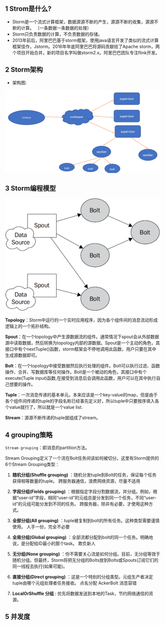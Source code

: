 ## 1 Strom是什么?

 * Storm是一个流式计算框架，数据源源不断的产生，源源不断的收集，源源不断的计算。
  （一条数据一条数据的处理）
 * Storm只负责数据的计算，不负责数据的存储。
 * 2013年前后，阿里巴巴基于storm框架，使用java语言开发了类似的流式计算框架佳作，Jstorm。2016年年底阿里巴巴将源码贡献给了Apache storm，两个项目开始合并，新的项目名字叫做storm2.x。阿里巴巴团队专注flink开发。

## 2 Storm架构

* 架构图:

![storm01](https://github.com/bigDataHell/Kangaroo-/blob/master/images/storm01.png)

## 3 Storm编程模型

![storm01](https://github.com/bigDataHell/Kangaroo-/blob/master/images/storm02.png)


**Topology**：Storm中运行的一个实时应用程序，因为各个组件间的消息流动形成逻辑上的一个拓扑结构。

**Spout**：在一个topology中产生源数据流的组件。通常情况下spout会从外部数据源中读取数据，然后转换为topology内部的源数据。Spout是一个主动的角色，其接口中有个nextTuple()函数，storm框架会不停地调用此函数，用户只要在其中生成源数据即可。

**Bolt**：在一个topology中接受数据然后执行处理的组件。Bolt可以执行过滤、函数操作、合并、写数据库等任何操作。Bolt是一个被动的角色，其接口中有个execute(Tuple input)函数,在接受到消息后会调用此函数，用户可以在其中执行自己想要的操作。

**Tuple**：一次消息传递的基本单元。本来应该是一个key-value的map，但是由于各个组件间传递的tuple的字段名称已经事先定义好，所以tuple中只要按序填入各个value就行了，所以就是一个value list.

**Stream**：源源不断传递的tuple就组成了stream。

## 4 grouping策略

`Stream grouping`：即消息的partition方法。

Stream Grouping定义了一个流在Bolt任务间该如何被切分。这里有Storm提供的6个Stream Grouping类型：

1. **随机分组(Shuffle grouping)** ：随机分发tuple到Bolt的任务，保证每个任务获得相等数量的tuple。 跨服务器通信，浪费网络资源，尽量不适用

2. **字段分组(Fields grouping)** ：根据指定字段分割数据流，并分组。例如，根据“user-id”字段，相同“user-id”的元组总是分发到同一个任务，不同“user-id”的元组可能分发到不同的任务。  跨服务器，除非有必要，才使用这种方式。

3. **全部分组(All grouping)** ：tuple被复制到bolt的所有任务。这种类型需要谨慎使用。 人手一份，完全不必要

4. **全局分组(Global grouping)** ：全部流都分配到bolt的同一个任务。明确地说，是分配给ID最小的那个task。 欺负新人

5. **无分组(None grouping)** ：你不需要关心流是如何分组。目前，无分组等效于随机分组。但最终，Storm将把无分组的Bolts放到Bolts或Spouts订阅它们的同一线程去执行(如果可能)。

6. **直接分组(Direct grouping)** ：这是一个特别的分组类型。元组生产者决定tuple由哪个元组处理者任务接收。 点名分配   AckerBolt 消息容错

7. **LocalOrShuffle 分组** :  优先将数据发送到本地的Task，节约网络通信的资源。


## 5 并发度


